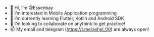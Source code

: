 - 👋 Hi, I’m @Essenbay
- 👀 I’m interested in Mobile Application programming
- 🌱 I’m currently learning Flutter, Kotlin and Android SDK
- 💞️ I’m looking to collaborate on anythink to get practice!
- 📫 My email and telegram (https://t.me/ashel_00) are always open!
